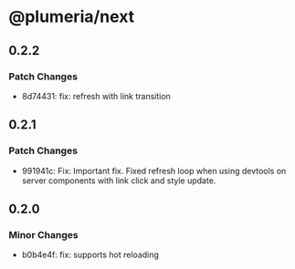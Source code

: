 # @plumeria/next

## 0.2.2

### Patch Changes

- 8d74431: fix: refresh with link transition

## 0.2.1

### Patch Changes

- 991941c: Fix: Important fix. Fixed refresh loop when using devtools on server components with link click and style update.

## 0.2.0

### Minor Changes

- b0b4e4f: fix: supports hot reloading

